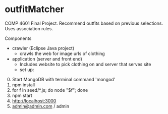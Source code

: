 # outfitMatcher
COMP 4601 Final Project. Recommend outfits based on previous selections. Uses association rules. 

Components 
- crawler (Eclipse Java project)
  - crawls the web for image urls of clothing 
- application (server and front end)
  - Includes website to pick clothing on and server that serves site 
  - set up:
 0. Start MongoDB with terminal command 'mongod'
 1. npm install
 2. for f in seed/*.js; do node "$f"; done
 3. npm start
 4. <a href="http://localhost:3000" target="_blank">http://localhost:3000</a>
 5. admin@admin.com / admin
